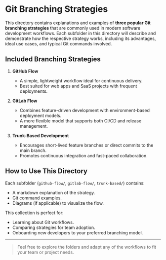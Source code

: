 # Git Branching Strategies

This directory contains explanations and examples of **three popular Git branching strategies** that are commonly used in modern software development workflows. Each subfolder in this directory will describe and demonstrate how the respective strategy works, including its advantages, ideal use cases, and typical Git commands involved.

## Included Branching Strategies

1. **GitHub Flow**
   - A simple, lightweight workflow ideal for continuous delivery.
   - Best suited for web apps and SaaS projects with frequent deployments.

2. **GitLab Flow**
   - Combines feature-driven development with environment-based deployment models.
   - A more flexible model that supports both CI/CD and release management.

3. **Trunk-Based Development**
   - Encourages short-lived feature branches or direct commits to the main branch.
   - Promotes continuous integration and fast-paced collaboration.

## How to Use This Directory

Each subfolder (`github-flow/`, `gitlab-flow/`, `trunk-based/`) contains:
- A markdown explanation of the strategy.
- Git command examples.
- Diagrams (if applicable) to visualize the flow.

This collection is perfect for:
- Learning about Git workflows.
- Comparing strategies for team adoption.
- Onboarding new developers to your preferred branching model.

---

> Feel free to explore the folders and adapt any of the workflows to fit your team or project needs.
